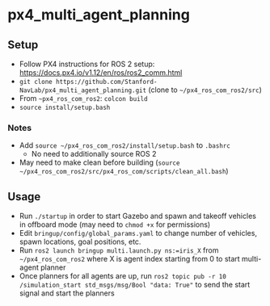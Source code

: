 # px4_multi_agent_planning

## Setup
 - Follow PX4 instructions for ROS 2 setup: https://docs.px4.io/v1.12/en/ros/ros2_comm.html
 - `git clone https://github.com/Stanford-NavLab/px4_multi_agent_planning.git` (clone to `~/px4_ros_com_ros2/src`)
 - From `~px4_ros_com_ros2`: `colcon build`
 - `source install/setup.bash`

### Notes
 - Add `source ~/px4_ros_com_ros2/install/setup.bash` to `.bashrc`
   - No need to additionally source ROS 2
 - May need to make clean before building (`source ~/px4_ros_com_ros2/src/px4_ros_com/scripts/clean_all.bash`)

## Usage
 - Run `./startup` in order to start Gazebo and spawn and takeoff vehicles in offboard mode (may need to `chmod +x` for permissions)
 - Edit `bringup/config/global_params.yaml` to change number of vehicles, spawn locations, goal positions, etc.
 - Run `ros2 launch bringup multi.launch.py ns:=iris_X` from `~/px4_ros_com_ros2` where X is agent index starting from 0 to start multi-agent planner
 - Once planners for all agents are up, run `ros2 topic pub -r 10 /simulation_start std_msgs/msg/Bool "data: True"` to send the start signal and start the planners

